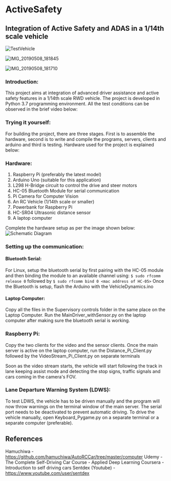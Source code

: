 # ActiveSafety
## Integration of Active Safety and ADAS in a 1/14th scale vehicle
![TestVehicle](https://user-images.githubusercontent.com/41763883/57440113-68d24080-7215-11e9-89b9-d99da377ed81.png)

![IMG_20190508_181845](https://user-images.githubusercontent.com/41763883/57440294-bfd81580-7215-11e9-8fae-067927ddc313.jpg)

![IMG_20190508_181710](https://user-images.githubusercontent.com/41763883/57440304-c36b9c80-7215-11e9-962d-af2e0a342387.jpg)

### Introduction:
This project aims at integration of advanced driver assistance and active safety features in a 1/14th scale RWD vehicle. The project is developed in Python 3.7 programming environment. All the test conditions can be observed in the brief video below:


### Trying it yourself:
For building the project, there are three stages. First is to assemble the hardware, second is to write and compile the programs, servers, clients and arduino and third is testing. Hardware used for the project is explained below:

### Hardware:
1. Raspberry Pi (preferably the latest model)
2. Arduino Uno (suitable for this application)
3. L298 H-Bridge circuit to control the drive and steer motors
4. HC-05 Bluetooth Module for serial communication
5. Pi Camera for Computer Vision
6. An RC Vehicle (1/14th scale or smaller)
7. Powerbank for Raspberry Pi
8. HC-SR04 Ultrasonic distance sensor
9. A laptop computer

Complete the hardware setup as per the image shown below:
![Schematic Diagram](https://user-images.githubusercontent.com/41763883/57438424-ded4a880-7211-11e9-8014-297d041e9ec8.png)

### Setting up the communication:
#### Bluetooth Serial:
For Linux, setup the bluetooth serial by first pairing with the HC-05 module and then binding the module to an available channel using:
`$ sudo rfcomm release 0` followed by 
`$ sudo rfcomm bind 0 <mac address of HC-05>`
Once the Bluetooth is setup, flash the Arduino with the VehicleDynamics.ino
#### Laptop Computer:
Copy all the files in the Supervisory controls folder in the same place on the Laptop Computer.
Run the MainDriver_withSensor.py on the laptop computer after making sure the bluetooth serial is working.
### Raspberry Pi:
Copy the two clients for the video and the sensor clients. Once the main server is active on the laptop computer, run the Distance_Pi_Client.py followed by the VideoStream_Pi_Client.py on separate terminals

Soon as the video stream starts, the vehicle will start following the track in lane keeping assist mode and detecting the stop signs, traffic signals and cars coming in the camera's FOV. 

### Lane Departure Warning System (LDWS):
To test LDWS, the vehicle has to be driven manually and the program will now throw warnings on the terminal window of the main server. The serial port needs to be deactivated to prevent automatic driving. 
To drive the vehicle manually, open Keyboard_Pygame.py on a separate terminal or a separate computer (preferable).

## References
Hamuchiwa - https://github.com/hamuchiwa/AutoRCCar/tree/master/computer
Udemy - The Complete Self-Driving Car Course - Applied Deep Learning
Coursera - Introduction to self driving cars
Sentdex (Youtube) -https://www.youtube.com/user/sentdex

